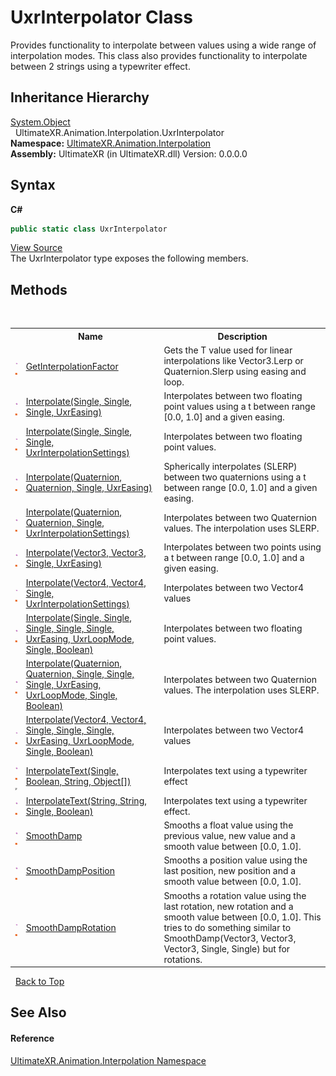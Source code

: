 # UxrInterpolator Class
 

Provides functionality to interpolate between values using a wide range of interpolation modes. This class also provides functionality to interpolate between 2 strings using a typewriter effect.


## Inheritance Hierarchy
<a href="https://docs.microsoft.com/dotnet/api/system.object" target="_blank" rel="noopener noreferrer">System.Object</a><br />&nbsp;&nbsp;UltimateXR.Animation.Interpolation.UxrInterpolator<br />
**Namespace:**&nbsp;<a href="N_UltimateXR_Animation_Interpolation">UltimateXR.Animation.Interpolation</a><br />**Assembly:**&nbsp;UltimateXR (in UltimateXR.dll) Version: 0.0.0.0

## Syntax

**C#**<br />
``` C#
public static class UxrInterpolator
```

<a href="UltimateXR/Scripts/Animation/Interpolation/UxrInterpolator.cs" rel="noopener noreferrer" title="View the source code">View Source</a><br />
The UxrInterpolator type exposes the following members.


## Methods
&nbsp;<table><tr><th></th><th>Name</th><th>Description</th></tr><tr><td>![Public method](media/pubmethod.gif "Public method")![Static member](media/static.gif "Static member")</td><td><a href="M_UltimateXR_Animation_Interpolation_UxrInterpolator_GetInterpolationFactor">GetInterpolationFactor</a></td><td>
Gets the T value used for linear interpolations like Vector3.Lerp or Quaternion.Slerp using easing and loop.</td></tr><tr><td>![Public method](media/pubmethod.gif "Public method")![Static member](media/static.gif "Static member")</td><td><a href="M_UltimateXR_Animation_Interpolation_UxrInterpolator_Interpolate_1">Interpolate(Single, Single, Single, UxrEasing)</a></td><td>
Interpolates between two floating point values using a t between range [0.0, 1.0] and a given easing.</td></tr><tr><td>![Public method](media/pubmethod.gif "Public method")![Static member](media/static.gif "Static member")</td><td><a href="M_UltimateXR_Animation_Interpolation_UxrInterpolator_Interpolate_2">Interpolate(Single, Single, Single, UxrInterpolationSettings)</a></td><td>
Interpolates between two floating point values.</td></tr><tr><td>![Public method](media/pubmethod.gif "Public method")![Static member](media/static.gif "Static member")</td><td><a href="M_UltimateXR_Animation_Interpolation_UxrInterpolator_Interpolate_4">Interpolate(Quaternion, Quaternion, Single, UxrEasing)</a></td><td>
Spherically interpolates (SLERP) between two quaternions using a t between range [0.0, 1.0] and a given easing.</td></tr><tr><td>![Public method](media/pubmethod.gif "Public method")![Static member](media/static.gif "Static member")</td><td><a href="M_UltimateXR_Animation_Interpolation_UxrInterpolator_Interpolate_5">Interpolate(Quaternion, Quaternion, Single, UxrInterpolationSettings)</a></td><td>
Interpolates between two Quaternion values. The interpolation uses SLERP.</td></tr><tr><td>![Public method](media/pubmethod.gif "Public method")![Static member](media/static.gif "Static member")</td><td><a href="M_UltimateXR_Animation_Interpolation_UxrInterpolator_Interpolate_6">Interpolate(Vector3, Vector3, Single, UxrEasing)</a></td><td>
Interpolates between two points using a t between range [0.0, 1.0] and a given easing.</td></tr><tr><td>![Public method](media/pubmethod.gif "Public method")![Static member](media/static.gif "Static member")</td><td><a href="M_UltimateXR_Animation_Interpolation_UxrInterpolator_Interpolate_8">Interpolate(Vector4, Vector4, Single, UxrInterpolationSettings)</a></td><td>
Interpolates between two Vector4 values</td></tr><tr><td>![Public method](media/pubmethod.gif "Public method")![Static member](media/static.gif "Static member")</td><td><a href="M_UltimateXR_Animation_Interpolation_UxrInterpolator_Interpolate">Interpolate(Single, Single, Single, Single, Single, UxrEasing, UxrLoopMode, Single, Boolean)</a></td><td>
Interpolates between two floating point values.</td></tr><tr><td>![Public method](media/pubmethod.gif "Public method")![Static member](media/static.gif "Static member")</td><td><a href="M_UltimateXR_Animation_Interpolation_UxrInterpolator_Interpolate_3">Interpolate(Quaternion, Quaternion, Single, Single, Single, UxrEasing, UxrLoopMode, Single, Boolean)</a></td><td>
Interpolates between two Quaternion values. The interpolation uses SLERP.</td></tr><tr><td>![Public method](media/pubmethod.gif "Public method")![Static member](media/static.gif "Static member")</td><td><a href="M_UltimateXR_Animation_Interpolation_UxrInterpolator_Interpolate_7">Interpolate(Vector4, Vector4, Single, Single, Single, UxrEasing, UxrLoopMode, Single, Boolean)</a></td><td>
Interpolates between two Vector4 values</td></tr><tr><td>![Public method](media/pubmethod.gif "Public method")![Static member](media/static.gif "Static member")![Code example](media/CodeExample.png "Code example")</td><td><a href="M_UltimateXR_Animation_Interpolation_UxrInterpolator_InterpolateText">InterpolateText(Single, Boolean, String, Object[])</a></td><td>
Interpolates text using a typewriter effect</td></tr><tr><td>![Public method](media/pubmethod.gif "Public method")![Static member](media/static.gif "Static member")</td><td><a href="M_UltimateXR_Animation_Interpolation_UxrInterpolator_InterpolateText_1">InterpolateText(String, String, Single, Boolean)</a></td><td>
Interpolates text using a typewriter effect.</td></tr><tr><td>![Public method](media/pubmethod.gif "Public method")![Static member](media/static.gif "Static member")</td><td><a href="M_UltimateXR_Animation_Interpolation_UxrInterpolator_SmoothDamp">SmoothDamp</a></td><td>
Smooths a float value using the previous value, new value and a smooth value between [0.0, 1.0].</td></tr><tr><td>![Public method](media/pubmethod.gif "Public method")![Static member](media/static.gif "Static member")</td><td><a href="M_UltimateXR_Animation_Interpolation_UxrInterpolator_SmoothDampPosition">SmoothDampPosition</a></td><td>
Smooths a position value using the last position, new position and a smooth value between [0.0, 1.0].</td></tr><tr><td>![Public method](media/pubmethod.gif "Public method")![Static member](media/static.gif "Static member")</td><td><a href="M_UltimateXR_Animation_Interpolation_UxrInterpolator_SmoothDampRotation">SmoothDampRotation</a></td><td>
Smooths a rotation value using the last rotation, new rotation and a smooth value between [0.0, 1.0]. This tries to do something similar to SmoothDamp(Vector3, Vector3, Vector3, Single, Single) but for rotations.</td></tr></table>&nbsp;
<a href="#uxrinterpolator-class">Back to Top</a>

## See Also


#### Reference
<a href="N_UltimateXR_Animation_Interpolation">UltimateXR.Animation.Interpolation Namespace</a><br />